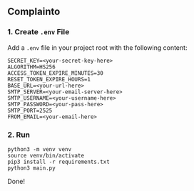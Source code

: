 ## Complainto

### 1. Create `.env` File

Add a `.env` file in your project root with the following content:

```
SECRET_KEY=<your-secret-key-here>
ALGORITHM=HS256
ACCESS_TOKEN_EXPIRE_MINUTES=30
RESET_TOKEN_EXPIRE_HOURS=1
BASE_URL=<your-url-here>
SMTP_SERVER=<your-email-server-here>
SMTP_USERNAME=<your-username-here>
SMTP_PASSWORD=<your-pass-here>
SMTP_PORT=2525
FROM_EMAIL=<your-email-here>
```

### 2. Run

```
python3 -m venv venv
source venv/bin/activate
pip3 install -r requirements.txt
python3 main.py
```

Done!


